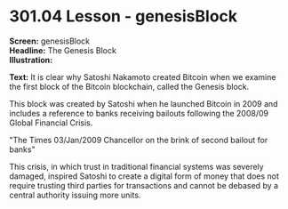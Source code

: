 # 301.04 Lesson - genesisBlock

**Screen:** genesisBlock\
**Headline:** The Genesis Block\
**Illustration:**

**Text:** It is clear why Satoshi Nakamoto created Bitcoin when we examine the first block of the Bitcoin blockchain, called the Genesis block.&#x20;

This block was created by Satoshi when he launched Bitcoin in 2009 and includes a reference to banks receiving bailouts following the 2008/09 Global Financial Crisis.&#x20;

"The Times 03/Jan/2009 Chancellor on the brink of second bailout for banks"

This crisis, in which trust in traditional financial systems was severely damaged, inspired Satoshi to create a digital form of money that does not require trusting third parties for transactions and cannot be debased by a central authority issuing more units.
